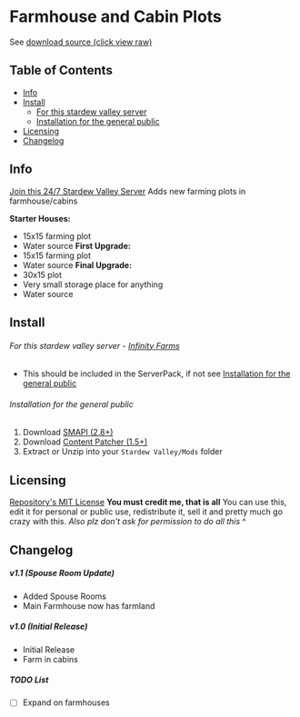 # Farmhouse and Cabin Plots
See [download source (click view raw)](https://github.com/JessebotX/StardewMods/blob/master/ContentPatcherMods/otherzipfiles/%5BCP%5D%20Farmhouse%20Plots.zip)

## Table of Contents
- [Info](https://github.com/JessebotX/StardewMods/tree/master/ContentPatcherMods/%5BCP%5D%20Farmhouse%20Plots#info)
- [Install](https://github.com/JessebotX/StardewMods/tree/master/ContentPatcherMods/%5BCP%5D%20Farmhouse%20Plots#install)
  - [For this stardew valley server](https://github.com/JessebotX/StardewMods/tree/master/ContentPatcherMods/%5BCP%5D%20Farmhouse%20Plots#for-this-stardew-valley-server---infinity-farms)
  - [Installation for the general public](https://github.com/JessebotX/StardewMods/tree/master/ContentPatcherMods/%5BCP%5D%20Farmhouse%20Plots#installation-for-the-general-public)
- [Licensing](https://github.com/JessebotX/StardewMods/tree/master/ContentPatcherMods/%5BCP%5D%20Farmhouse%20Plots#licensing)
- [Changelog](https://github.com/JessebotX/StardewMods/tree/master/ContentPatcherMods/%5BCP%5D%20Farmhouse%20Plots#changelog)

## Info
[Join this 24/7 Stardew Valley Server](https://discord.gg/6QFxJS9)
Adds new farming plots in farmhouse/cabins

**Starter Houses:**
- 15x15 farming plot
- Water source
**First Upgrade:**
- 15x15 farming plot
- Water source
**Final Upgrade:**
- 30x15 plot
- Very small storage place for anything
- Water source

## Install
###### For this stardew valley server - [Infinity Farms](https://discord.gg/6QFxJS9)
- This should be included in the ServerPack, if not see [Installation for the general public](https://github.com/JessebotX/StardewMods/tree/master/ContentPatcherMods/%5BCP%5D%20Farmhouse%20Plots#installation-for-the-general-public) 

###### Installation for the general public
1. Download [SMAPI (2.8+)](https://www.nexusmods.com/stardewvalley/mods/2400)
2. Download [Content Patcher (1.5+)](https://www.nexusmods.com/stardewvalley/mods/1915)
3. Extract or Unzip into your ```Stardew Valley/Mods``` folder

## Licensing
[Repository's MIT License](https://github.com/JessebotX/StardewMods/blob/master/LICENSE)
**You must credit me, that is all**
You can use this, edit it for personal or public use, redistribute it, sell it and pretty much go crazy with this.
_Also plz don't ask for permission to do all this_ ^

## Changelog
##### v1.1 (Spouse Room Update)
- Added Spouse Rooms
- Main Farmhouse now has farmland
##### v1.0 (Initial Release)
- Initial Release
- Farm in cabins

##### TODO List
- [ ] Expand on farmhouses